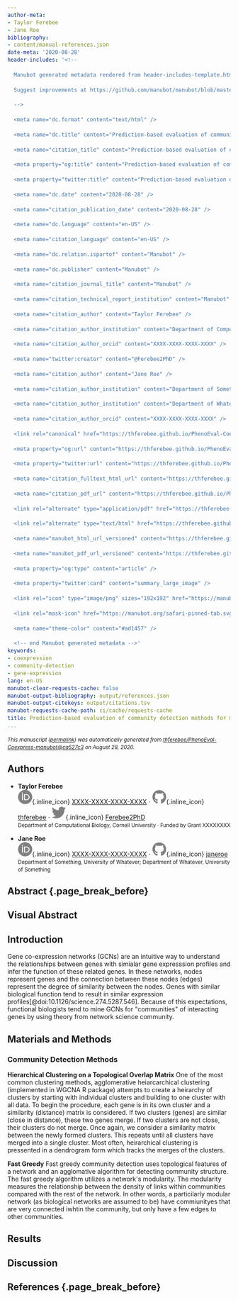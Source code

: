 ```yaml
---
author-meta:
- Taylor Ferebee
- Jane Roe
bibliography:
- content/manual-references.json
date-meta: '2020-08-28'
header-includes: '<!--

  Manubot generated metadata rendered from header-includes-template.html.

  Suggest improvements at https://github.com/manubot/manubot/blob/master/manubot/process/header-includes-template.html

  -->

  <meta name="dc.format" content="text/html" />

  <meta name="dc.title" content="Prediction-based evaluation of community detection methods for maize gene expression data" />

  <meta name="citation_title" content="Prediction-based evaluation of community detection methods for maize gene expression data" />

  <meta property="og:title" content="Prediction-based evaluation of community detection methods for maize gene expression data" />

  <meta property="twitter:title" content="Prediction-based evaluation of community detection methods for maize gene expression data" />

  <meta name="dc.date" content="2020-08-28" />

  <meta name="citation_publication_date" content="2020-08-28" />

  <meta name="dc.language" content="en-US" />

  <meta name="citation_language" content="en-US" />

  <meta name="dc.relation.ispartof" content="Manubot" />

  <meta name="dc.publisher" content="Manubot" />

  <meta name="citation_journal_title" content="Manubot" />

  <meta name="citation_technical_report_institution" content="Manubot" />

  <meta name="citation_author" content="Taylor Ferebee" />

  <meta name="citation_author_institution" content="Department of Computational Biology, Cornell University" />

  <meta name="citation_author_orcid" content="XXXX-XXXX-XXXX-XXXX" />

  <meta name="twitter:creator" content="@Ferebee2PhD" />

  <meta name="citation_author" content="Jane Roe" />

  <meta name="citation_author_institution" content="Department of Something, University of Whatever" />

  <meta name="citation_author_institution" content="Department of Whatever, University of Something" />

  <meta name="citation_author_orcid" content="XXXX-XXXX-XXXX-XXXX" />

  <link rel="canonical" href="https://thferebee.github.io/PhenoEval-Coexpress-manubot/" />

  <meta property="og:url" content="https://thferebee.github.io/PhenoEval-Coexpress-manubot/" />

  <meta property="twitter:url" content="https://thferebee.github.io/PhenoEval-Coexpress-manubot/" />

  <meta name="citation_fulltext_html_url" content="https://thferebee.github.io/PhenoEval-Coexpress-manubot/" />

  <meta name="citation_pdf_url" content="https://thferebee.github.io/PhenoEval-Coexpress-manubot/manuscript.pdf" />

  <link rel="alternate" type="application/pdf" href="https://thferebee.github.io/PhenoEval-Coexpress-manubot/manuscript.pdf" />

  <link rel="alternate" type="text/html" href="https://thferebee.github.io/PhenoEval-Coexpress-manubot/v/ca527c3367b5b1b64e56826d91f661ce6959e6eb/" />

  <meta name="manubot_html_url_versioned" content="https://thferebee.github.io/PhenoEval-Coexpress-manubot/v/ca527c3367b5b1b64e56826d91f661ce6959e6eb/" />

  <meta name="manubot_pdf_url_versioned" content="https://thferebee.github.io/PhenoEval-Coexpress-manubot/v/ca527c3367b5b1b64e56826d91f661ce6959e6eb/manuscript.pdf" />

  <meta property="og:type" content="article" />

  <meta property="twitter:card" content="summary_large_image" />

  <link rel="icon" type="image/png" sizes="192x192" href="https://manubot.org/favicon-192x192.png" />

  <link rel="mask-icon" href="https://manubot.org/safari-pinned-tab.svg" color="#ad1457" />

  <meta name="theme-color" content="#ad1457" />

  <!-- end Manubot generated metadata -->'
keywords:
- coexpression
- community-detection
- gene-expression
lang: en-US
manubot-clear-requests-cache: false
manubot-output-bibliography: output/references.json
manubot-output-citekeys: output/citations.tsv
manubot-requests-cache-path: ci/cache/requests-cache
title: Prediction-based evaluation of community detection methods for maize gene expression data
...
```







<small><em>
This manuscript
([permalink](https://thferebee.github.io/PhenoEval-Coexpress-manubot/v/ca527c3367b5b1b64e56826d91f661ce6959e6eb/))
was automatically generated
from [thferebee/PhenoEval-Coexpress-manubot@ca527c3](https://github.com/thferebee/PhenoEval-Coexpress-manubot/tree/ca527c3367b5b1b64e56826d91f661ce6959e6eb)
on August 28, 2020.
</em></small>

## Authors



+ **Taylor Ferebee**<br>
    ![ORCID icon](images/orcid.svg){.inline_icon}
    [XXXX-XXXX-XXXX-XXXX](https://orcid.org/XXXX-XXXX-XXXX-XXXX)
    · ![GitHub icon](images/github.svg){.inline_icon}
    [thferebee](https://github.com/thferebee)
    · ![Twitter icon](images/twitter.svg){.inline_icon}
    [Ferebee2PhD](https://twitter.com/Ferebee2PhD)<br>
  <small>
     Department of Computational Biology, Cornell University
     · Funded by Grant XXXXXXXX
  </small>

+ **Jane Roe**<br>
    ![ORCID icon](images/orcid.svg){.inline_icon}
    [XXXX-XXXX-XXXX-XXXX](https://orcid.org/XXXX-XXXX-XXXX-XXXX)
    · ![GitHub icon](images/github.svg){.inline_icon}
    [janeroe](https://github.com/janeroe)<br>
  <small>
     Department of Something, University of Whatever; Department of Whatever, University of Something
  </small>



## Abstract {.page_break_before}




## Visual Abstract


## Introduction
Gene co-expression networks (GCNs) are an intuitive way to understand the relationships between genes with simialar gene expresssion profiles and infer the function of these related genes. In these networks, nodes represent genes and the connection between these nodes (edges) represent the degree of similarity between the nodes. Genes with similar biological function tend to result in similar expression profiles[@doi:10.1126/science.274.5287.546]. Because of this expectations, functional biologists tend to mine GCNs for "communities" of interacting genes by using theory from network science community.


## Materials and Methods
### Community Detection Methods

__Hierarchical Clustering on a Topological Overlap Matrix__
One of the most common clustering methods, agglomerative heiarcarchical clustering (implemented in WGCNA R package) attempts to create a heirarchy of clusters by starting with individual clusters and building to one cluster with all data. To begin the procedure, each gene is in its own cluster and a similarity (distance) matrix is considered. If two clusters (genes) are similar (close in distance), these two genes merge. If two clusters are not close, their clusters do not merge. Once again, we consider a similarity matrix between the newly formed clusters. This repeats until all clusters have merged into a single cluster. Most often, heirarchical clustering is pressented in a dendrogram form which tracks the merges of the clusters. 

__Fast Greedy__
Fast greedy community detection uses topological features of a network and an agglomative algorithm for detecting community structure. The fast greedy algorithm utilizes a network's modularity. The modularity measures the relationship between the density of links within communities compared with the rest of the network. In other words, a particilarly modular network (as biological networks are assumed to be) have commiunityes that are very connected iwhtin the community, but only have a few edges to other communities. 


## Results


## Discussion


## References {.page_break_before}

<!-- Explicitly insert bibliography here -->
<div id="refs"></div>
